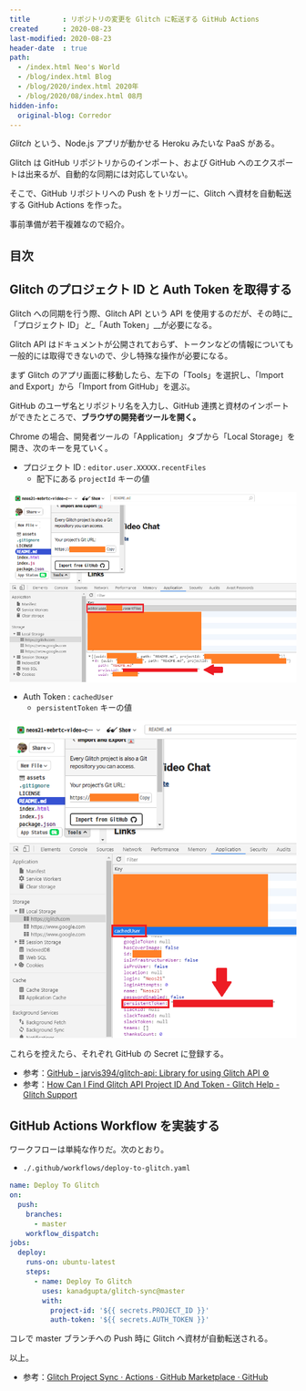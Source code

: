 ```yaml
---
title        : リポジトリの変更を Glitch に転送する GitHub Actions
created      : 2020-08-23
last-modified: 2020-08-23
header-date  : true
path:
  - /index.html Neo's World
  - /blog/index.html Blog
  - /blog/2020/index.html 2020年
  - /blog/2020/08/index.html 08月
hidden-info:
  original-blog: Corredor
---
```


_Glitch_ という、Node.js アプリが動かせる Heroku みたいな PaaS がある。

Glitch は GitHub リポジトリからのインポート、および GitHub へのエクスポートは出来るが、自動的な同期には対応していない。

そこで、GitHub リポジトリへの Push をトリガーに、Glitch へ資材を自動転送する GitHub Actions を作った。

事前準備が若干複雑なので紹介。

## 目次

## Glitch のプロジェクト ID と Auth Token を取得する

Glitch への同期を行う際、Glitch API という API を使用するのだが、その時に_「プロジェクト ID」_と__「Auth Token」__が必要になる。

Glitch API はドキュメントが公開されておらず、トークンなどの情報についても一般的には取得できないので、少し特殊な操作が必要になる。

まず Glitch のアプリ画面に移動したら、左下の「Tools」を選択し、「Import and Export」から「Import from GitHub」を選ぶ。

GitHub のユーザ名とリポジトリ名を入力し、GitHub 連携と資材のインポートができたところで、__ブラウザの開発者ツールを開く。__

Chrome の場合、開発者ツールの「Application」タブから「Local Storage」を開き、次のキーを見ていく。

- プロジェクト ID : `editor.user.XXXXX.recentFiles`
  - 配下にある `projectId` キーの値

![ココから抜く](23-01-01.png)

- Auth Token : `cachedUser`
  - `persistentToken` キーの値

![ココにある](23-01-02.png)

これらを控えたら、それぞれ GitHub の Secret に登録する。

- 参考：[GitHub - jarvis394/glitch-api: Library for using Glitch API ⚙️](https://github.com/jarvis394/glitch-api)
- 参考：[How Can I Find Glitch API Project ID And Token - Glitch Help - Glitch Support](https://support.glitch.com/t/how-can-i-find-glitch-api-project-id-and-token/16901/5)

## GitHub Actions Workflow を実装する

ワークフローは単純な作りだ。次のとおり。

- `./.github/workflows/deploy-to-glitch.yaml`

```yaml
name: Deploy To Glitch
on:
  push:
    branches:
      - master
    workflow_dispatch:
jobs:
  deploy:
    runs-on: ubuntu-latest
    steps:
      - name: Deploy To Glitch
        uses: kanadgupta/glitch-sync@master
        with:
          project-id: '${{ secrets.PROJECT_ID }}'
          auth-token: '${{ secrets.AUTH_TOKEN }}'
```

コレで master ブランチへの Push 時に Glitch へ資材が自動転送される。

以上。

- 参考：[Glitch Project Sync · Actions · GitHub Marketplace · GitHub](https://github.com/marketplace/actions/glitch-project-sync)
